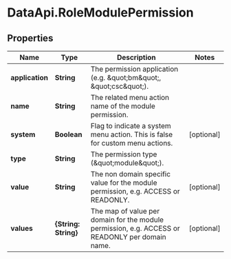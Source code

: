 # DataApi.RoleModulePermission

## Properties

Name | Type | Description | Notes
------------ | ------------- | ------------- | -------------
**application** | **String** | The permission application (e.g. \&quot;bm\&quot;, \&quot;csc\&quot;). | 
**name** | **String** | The related menu action name of the module permission. | 
**system** | **Boolean** | Flag to indicate a system menu action. This is false for custom menu actions. | [optional] 
**type** | **String** | The permission type (\&quot;module\&quot;). | 
**value** | **String** | The non domain specific value for the module permission, e.g. ACCESS or READONLY. | [optional] 
**values** | **{String: String}** | The map of value per domain for the module permission, e.g. ACCESS or READONLY per domain name. | [optional] 


